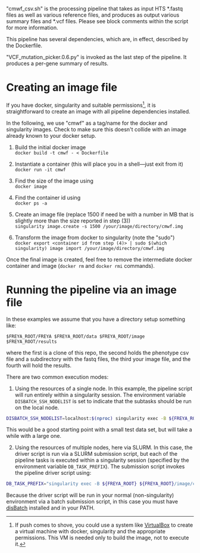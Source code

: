 
"cmwf_csv.sh" is the processing pipeline that takes as input HTS
*.fastq files as well as various reference files, and produces as
output various summary files and *.vcf files. Please see block
comments within the script for more information.

This pipeline has several dependencies, which are, in effect,
described by the Dockerfile.

"VCF_mutation_picker.0.6.py" is invoked as the last step of the
pipeline. It produces a per-gene summary of results.


Creating an image file
======================

If you have docker, singularity and suitable permissions[^1], it is straightforward to
create an image with all pipeline dependencies installed.

In the following, we
use "cmwf" as a tag/name for the docker and singularity images. Check
to make sure this doesn't collide with an image already known to your
docker setup.

1. Build the initial docker image\
`docker build -t cmwf - < Dockerfile`

2. Instantiate a container (this will place you in a shell&mdash;just exit from it)\
`docker run -it cmwf`

3. Find the size of the image using\
`docker image`

4. Find the container id using\
`docker ps -a`

5. Create an image file (replace 1500 if need be with a number in MB that is slightly more than the size reported in step (3))\
`singularity image.create -s 1500 /your/image/directory/cmwf.img`

6. Transform the image from docker to singularity (note the "sudo")\
`docker export <container id from step (4)> | sudo $(which singularity) image import /your/image/directory/cmwf.img`

Once the final image is created, feel free to remove the intermediate docker container and image (`docker rm` and `docker rmi` commands).


Running the pipeline via an image file
======================================

In these examples we assume that you have a directory setup something like:

`$FREYA_ROOT/FREYA
$FREYA_ROOT/data
$FREYA_ROOT/image
$FREYA_ROOT/results`

where the first is a clone of this repo, the second holds the phenotype csv file and a subdirectory with the fastq files, the third your image file, and the fourth will hold the results.

There are two common execution modes:

1. Using the resources of a single node. In this example, the pipeline script will run entirely within a singularity session. The environment variable `DISBATCH_SSH_NODELIST` is set to indicate that the subtasks should be run on the local node.

```bash
DISBATCH_SSH_NODELIST=localhost:$(nproc) singularity exec -B ${FREYA_ROOT} ${FREYA_ROOT}/image/cmwf.img bash ${FREYA_ROOT}/FREYA/cmwf_csv.sh ${FREYA_ROOT}/data/phenotype.csv ${FREYA_ROOT}/data/fastqs ${FREYA_ROOT}/results
```
This would be a good starting point with a small test data set, but will take a while with a large one.

2. Using the resources of multiple nodes, here via SLURM. In this case, the driver script is run via a SLURM submission script, but each of the pipeline tasks is executed within a singularity session (specified by the environment variable `DB_TASK_PREFIX`). The submission script invokes the pipeline driver script using:

```bash
DB_TASK_PREFIX="singularity exec -B ${FREYA_ROOT} ${FREYA_ROOT}/image/cmwf.img " singularity exec -B ${FREYA_ROOT} ${FREYA_ROOT}/image/cmwf.img bash ${FREYA_ROOT}/FREYA/cmwf_csv.sh ${FREYA_ROOT}/data/phenotype.csv ${FREYA_ROOT}/data/fastqs ${FREYA_ROOT}/results
```
Because the driver script will be run in your normal (non-singularity) environment via a batch submission script, in this case you must have [disBatch](https://github.com/flatironinstitute/disBatch) installed and in your PATH.



[^1]: If push comes to shove, you could use a system like [VirtualBox](https://www.virtualbox.org/) to create a virtual machine with docker, singularity and the appropriate permissions. This VM is needed only to build the image, not to execute it.


